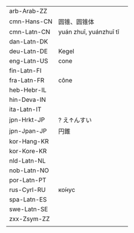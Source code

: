 | | | |
|-|-|-|
| arb-Arab-ZZ |  |  |
| cmn-Hans-CN | 圆锥、圆锥体 |  |
| cmn-Latn-CN | yuán zhuī, yuánzhuī tǐ |  |
| dan-Latn-DK |  |  |
| deu-Latn-DE | Kegel |  |
| eng-Latn-US | cone |  |
| fin-Latn-FI |  |  |
| fra-Latn-FR | cône |  |
| heb-Hebr-IL |  |  |
| hin-Deva-IN |  |  |
| ita-Latn-IT |  |  |
| jpn-Hrkt-JP | ? え↑んすい |  |
| jpn-Jpan-JP | 円錐 |  |
| kor-Hang-KR |  |  |
| kor-Kore-KR |  |  |
| nld-Latn-NL |  |  |
| nob-Latn-NO |  |  |
| por-Latn-PT |  |  |
| rus-Cyrl-RU | ко́нус |  |
| spa-Latn-ES |  |  |
| swe-Latn-SE |  |  |
| zxx-Zsym-ZZ |  |  |
|  |  |  |
